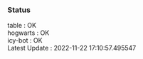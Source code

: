 ### Status


table : OK  
hogwarts : OK  
icy-bot : OK  
Latest Update : 2022-11-22 17:10:57.495547
